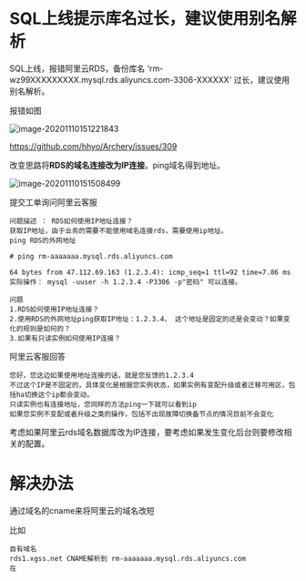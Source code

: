 # SQL上线提示库名过长，建议使用别名解析

SQL上线，报错阿里云RDS，备份库名 'rm-wz99XXXXXXXXX.mysql.rds.aliyuncs.com-3306-XXXXXX' 过长，建议使用别名解析。

报错如图

![image-20201110151221843](https://imgoss.xgss.net/picgo/image-20201110151221843.png?aliyun)

https://github.com/hhyo/Archery/issues/309

改变思路将**RDS的域名连接改为IP连接**。ping域名得到地址。

![image-20201110151508499](https://imgoss.xgss.net/picgo/image-20201110151508499.png?aliyun)


提交工单询问阿里云客服

```
问题描述 ： RDS如何使用IP地址连接？
获取IP地址，由于业务的需要不能使用域名连接rds，需要使用ip地址。
ping RDS的外网地址

# ping rm-aaaaaaa.mysql.rds.aliyuncs.com

64 bytes from 47.112.69.163 (1.2.3.4): icmp_seq=1 ttl=92 time=7.86 ms
实际操作： mysql -uuser -h 1.2.3.4 -P3306 -p"密码" 可以连接。

问题
1.RDS如何使用IP地址连接？
2.使用RDS的外网地址ping获取IP地址：1.2.3.4， 这个地址是固定的还是会变动？如果变化的规则是如何的？
3.如果有只读实例如何使用IP连接？
```

阿里云客服回答

```
您好，您这边如果使用地址连接的话，就是您反馈的1.2.3.4
不过这个IP是不固定的，具体变化是根据您实例状态，如果实例有变配升级或者迁移可用区，包括ha切换这个ip都会变动。
只读实例也有连接地址，您同样的方法ping一下就可以看到ip
如果您实例不变配或者升级之类的操作，包括不出现故障切换备节点的情况目前不会变化
```

考虑如果阿里云rds域名数据库改为IP连接，要考虑如果发生变化后台则要修改相关的配置。

# 解决办法

通过域名的cname来将阿里云的域名改短

比如 

```
自有域名
rds1.xgss.net CNAME解析到 rm-aaaaaaa.mysql.rds.aliyuncs.com
在
```



